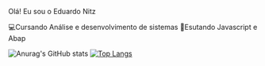 Olá! Eu sou o Eduardo Nitz

💻Cursando Análise e desenvolvimento de sistemas
📒Esutando Javascript e Abap

![Anurag's GitHub stats](https://github-readme-stats.vercel.app/api?username=DadoNitz&show_icons=true&theme=dark)
[![Top Langs](https://github-readme-stats.vercel.app/api/top-langs/?username=DadoNitz&layout=compact)](https://github.com/anuraghazra/github-readme-stats)
